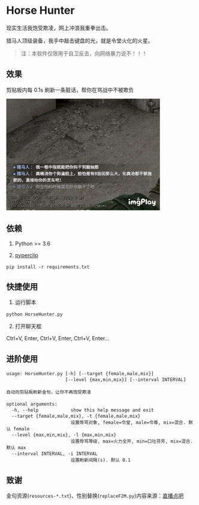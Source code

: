 # Horse Hunter

现实生活我饱受欺凌，网上冲浪我重拳出击。

猎马人顶级装备，我手中敲击键盘的光，就是令堂火化的火星。

> 注：本软件仅限用于自卫反击，向网络暴力说不！！！

## 效果

剪贴板内每 0.1s 刷新一条脏话，帮你在骂战中不被欺负

![preview](imgs/preview.gif)

## 依赖

1. Python >= 3.6

2. [pyperclip](https://pypi.org/project/pyperclip/)

```
pip install -r requirements.txt
```

## 快捷使用

1. 运行脚本

```
python HorseHunter.py
```

2. 打开聊天框

Ctrl+V, Enter, Ctrl+V, Enter, Ctrl+V, Enter...

## 进阶使用

```
usage: HorseHunter.py [-h] [--target {female,male,mix}]
                      [--level {max,min,mix}] [--interval INTERVAL]

自动向剪贴板刷新金句，让你不再饱受欺凌

optional arguments:
  -h, --help            show this help message and exit
  --target {female,male,mix}, -t {female,male,mix}
                        设置辱骂对象, female=令堂, male=令尊, mix=混合. 默认 female
  --level {max,min,mix}, -l {max,min,mix}
                        设置辱骂等级, max=火力全开, min=口吐芬芳, mix=混合. 默认 max
  --interval INTERVAL, -i INTERVAL
                        设置刷新间隔(s). 默认 0.1
```

## 致谢

金句资源(`resources-*.txt`)、性别替换(`replaceF2M.py`)内容来源：[直播点吧](https://nmsl.shadiao.app)